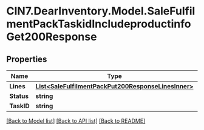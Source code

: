 # CIN7.DearInventory.Model.SaleFulfilmentPackTaskidIncludeproductinfoGet200Response

## Properties

| Name       | Type                                                                                                        | Description | Notes      |
| ---------- | ----------------------------------------------------------------------------------------------------------- | ----------- | ---------- |
| **Lines**  | [**List&lt;SaleFulfilmentPackPut200ResponseLinesInner&gt;**](SaleFulfilmentPackPut200ResponseLinesInner.md) |             | [optional] |
| **Status** | **string**                                                                                                  |             | [optional] |
| **TaskID** | **string**                                                                                                  |             | [optional] |

[[Back to Model list]](../README.md#documentation-for-models) [[Back to API list]](../README.md#documentation-for-api-endpoints) [[Back to README]](../README.md)
